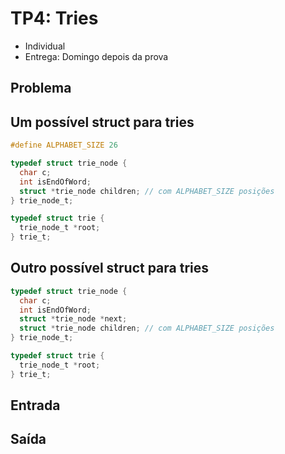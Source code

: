 # TP4: Tries

  * Individual
  * Entrega: Domingo depois da prova

## Problema

## Um possível struct para tries

```c
#define ALPHABET_SIZE 26

typedef struct trie_node {
  char c;
  int isEndOfWord;
  struct *trie_node children; // com ALPHABET_SIZE posições
} trie_node_t;

typedef struct trie {
  trie_node_t *root;
} trie_t;
```

## Outro possível struct para tries

```c
typedef struct trie_node {
  char c;
  int isEndOfWord;
  struct *trie_node *next;
  struct *trie_node children; // com ALPHABET_SIZE posições
} trie_node_t;

typedef struct trie {
  trie_node_t *root;
} trie_t;
```


## Entrada

## Saída
